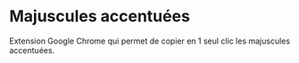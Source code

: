 # Majuscules accentuées

Extension Google Chrome qui permet de copier en 1 seul clic les majuscules accentuées.